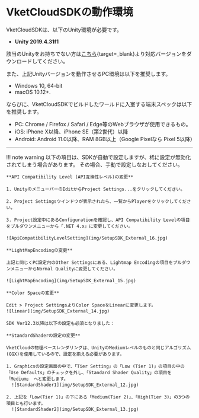# VketCloudSDKの動作環境

VketCloudSDKは、以下のUnity環境が必要です。

- **Unity 2019.4.31f1**

該当のUnityをお持ちでない方は[こちら](https://unity.com/releases/editor/archive){target=_blank}より対応バージョンをダウンロードしてください。

また、上記Unityバージョンを動作させるPC環境は以下を推奨します。

- Windows 10, 64-bit
- macOS 10.12+.

ならびに、VketCloudSDKでビルドしたワールドに入室する端末スペックは以下を推奨します。

- PC: Chrome / Firefox / Safari / Edge等のWebブラウザが使用できるもの。
- iOS: iPhone X以降、iPhone SE（第2世代）以降
- Android: Android 11.0以降、RAM 8GB以上（Google Pixelなら Pixel 5以降）

---

!!! note warning
    以下の項目は、SDKが自動で設定しますが、稀に設定が無効化されてしまう場合があります。
    その場合、手動で設定しなおしてください。

    **API Compatibility Level (API互換性レベル)の変更**

    1. UnityのメニューバーのEditからProject Settings...をクリックしてください。  

    2. Project Settingsウインドウが表示されたら、一覧からPlayerをクリックしてください。

    3. Project設定中にあるConfigurationを確認し、API Compatibility Levelの項目をプルダウンメニューから「.NET 4.x」に変更してください。

    ![ApiCompatibilityLevelSetting](img/SetupSDK_External_16.jpg)

    **LightMapEncodingの変更**

    上記と同じくPC設定内のOther Settingsにある、Lightmap Encodingの項目をプルダウンメニューからNormal Qualityに変更してください。

    ![LightMapEncoding](img/SetupSDK_External_15.jpg)

    **Color Spaceの変更**
    
    Edit > Project SettingsよりColor SpaceをLinearに変更します。
    ![linear](img/SetupSDK_External_14.jpg)

    SDK Ver12.3以降は以下の設定も必須となりました：

    **StandardShaderの設定の変更**

    VketCloudの物理ベースレンダリングは、UnityのMediumレベルのものと同じアルゴリズム(GGX)を使用しているので、設定を揃える必要があります。

    1. Graphicsの設定画面の中で、「Tier Setting」の「Low (Tier 1)」の項目の中の「Use Defaults」のチェックを外し、「Standard Shader Quality」の項目を「Medium」 へと変更します。
      ![StandardShader1](img/SetupSDK_External_12.jpg)
      
    2. 上記を「Low(Tier 1)」の下にある「Medium(Tier 2)」、「High(Tier 3)」の3つの項目とも行います。
      ![StandardShader2](img/SetupSDK_External_13.jpg)